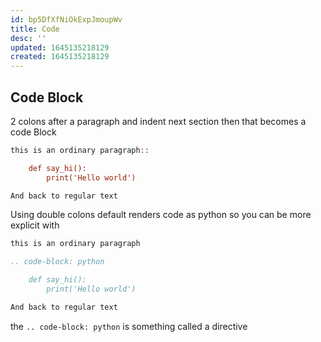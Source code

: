 ```yaml
---
id: bp5DfXfNiOkExpJmoupWv
title: Code
desc: ''
updated: 1645135218129
created: 1645135218129
---
```


## Code Block

2 colons after a paragraph and indent next section then that becomes a code Block

```rst
this is an ordinary paragraph::

    def say_hi():
        print('Hello world')

And back to regular text
```

Using double colons default renders code as python so you can be more explicit with

```rst
this is an ordinary paragraph

.. code-block: python

    def say_hi():
        print('Hello world')

And back to regular text
```

the `.. code-block: python` is something called a directive
